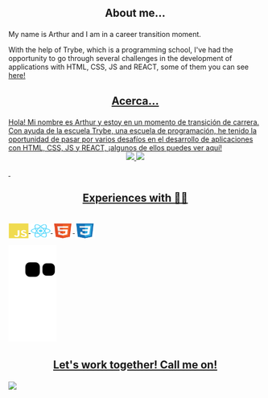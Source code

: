 <h2><p align="center"> About me...</p></h2>

My name is Arthur and I am in a career transition moment.

With the help of Trybe, which is a programming school, I've had the opportunity to go through several challenges in the development of applications with HTML, CSS, JS and REACT, some of them you can see <a href="https://github.com/ArthurBMessias/Projects">here!


  <h2><p align="center"> Acerca...</p></h2>
Hola! Mi nombre es Arthur y estoy en un momento de transición de carrera.
Con ayuda de la escuela Trybe, una escuela de programación, he tenido la oportunidad de pasar por varios desafíos en el desarrollo de aplicaciones con HTML, CSS, JS y REACT, ¡algunos de ellos puedes ver <a href="https://github.com/ArthurBMessias/Projects">aquí!


<div align="center">
  <a href="https://github.com/ArthurBMessias">
  <img height="180em" src="https://github-readme-stats.vercel.app/api?username=ArthurBMessias&show_icons=true&theme=dracula&include_all_commits=true&count_private=true"/>
  <img height="180em" src="https://github-readme-stats.vercel.app/api/top-langs/?username=ArthurBMessias&layout=compact&langs_count=7&theme=dracula"/>
</div>

&nbsp;
<h2><p align="center"> Experiences with 👨‍💻</p></h2>

<div style="display: block"><br>
  <img align="center" alt="Js" height="30" width="40" src="https://raw.githubusercontent.com/devicons/devicon/master/icons/javascript/javascript-plain.svg">
  <img align="center" alt="React" height="30" width="40" src="https://raw.githubusercontent.com/devicons/devicon/master/icons/react/react-original.svg">
  <img align="center" alt="HTML" height="30" width="40" src="https://raw.githubusercontent.com/devicons/devicon/master/icons/html5/html5-original.svg">
  <img align="center" alt="CSS" height="30" width="40" src="https://raw.githubusercontent.com/devicons/devicon/master/icons/css3/css3-original.svg">
</div>
  
 ![Snake animation](https://github.com/ArthurBMessias/ArthurBMessias/blob/output/github-contribution-grid-snake.svg)

<h2><p align="center"> Let's work together! Call me on!</p></h2>
<a href="https://www.linkedin.com/in/arthur-bernardo-messias/" target='_blank'><img src="https://img.shields.io/badge/LinkedIn-0077B5?style=for-the-badge&logo=linkedin&logoColor=white"></a>
</p></div>
